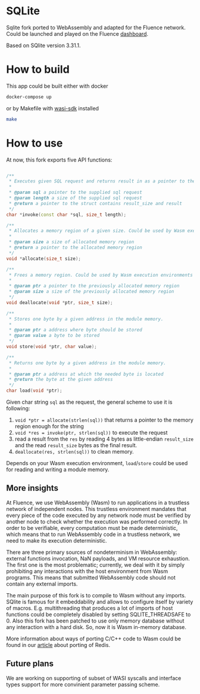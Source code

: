 # SQLite

Sqlite fork ported to WebAssembly and adapted for the Fluence network. Could be launched and played on the Fluence [dashboard](http://dash.fluence.network/deploy/sqlite).

Based on SQlite version 3.31.1.

# How to build

This app could be built either with docker 

```bash
docker-compose up
```

or by Makefile with [wasi-sdk](https://github.com/WebAssembly/wasi-sdk) installed
```bash
make
```

# How to use

At now, this fork exports five API functions:
```cpp

/**
 * Executes given SQL request and returns result in as a pointer to the following structure: | result size (4 bytes, le)| result (size bytes) |.
 *
 * @param sql a pointer to the supplied sql request
 * @param length a size of the supplied sql request
 * @return a pointer to the struct contains result_size and result
 */
char *invoke(const char *sql, size_t length);

/**
 * Allocates a memory region of a given size. Could be used by Wasm execution environments for byte array passing.
 *
 * @param size a size of allocated memory region
 * @return a pointer to the allocated memory region
 */
void *allocate(size_t size);

/**
 * Frees a memory region. Could be used by Wasm execution environments for freeing previous memory allocated by `allocate` function.
 *
 * @param ptr a pointer to the previously allocated memory region
 * @param size a size of the previously allocated memory region
 */
void deallocate(void *ptr, size_t size);

/**
 * Stores one byte by a given address in the module memory.
 *
 * @param ptr a address where byte should be stored
 * @param value a byte to be stored
 */
void store(void *ptr, char value);

/**
 * Returns one byte by a given address in the module memory.
 *
 * @param ptr a address at which the needed byte is located
 * @return the byte at the given address
 */
char load(void *ptr);
```

Given char string `sql` as the request, the general scheme to use it is following:
 1. `void *ptr = allocate(strlen(sql))` that returns a pointer to the memory region enough for the string
 2. `void *res = invoke(ptr, strlen(sql))` to execute the request
 3. read a result from the `res` by reading 4 bytes as little-endian `result_size` and the read `result_size` bytes as the final result.
 4. `deallocate(res, strlen(sql))` to clean memory.
 
Depends on your Wasm execution environment, `load`/`store` could be used for reading and writing a module memory.

## More insights

At Fluence, we use WebAssembly (Wasm) to run applications in a trustless network of independent nodes. This trustless environment mandates that every piece of the code executed by any network node must be verified by another node to check whether the execution was performed correctly. In order to be verifiable, every computation must be made deterministic, which means that to run WebAssembly code in a trustless network, we need to make its execution deterministic.

There are three primary sources of nondeterminism in WebAssembly: external functions invocation, NaN payloads, and VM resource exhaustion. The first one is the most problematic; currently, we deal with it by simply prohibiting any interactions with the host environment from Wasm programs. This means that submitted WebAssembly code should not contain any external imports.

The main purpose of this fork is to compile to Wasm without any imports. SQlite is famous for it embeddability and allows to configure itself by variety of macros. E.g. multithreading that produces a lot of imports of host functions could be completely disabled by setting SQLITE_THREADSAFE to 0. Also this fork has been patched to use only memory database without any interaction with a hard disk. So, now it is Wasm in-memory database.

More information about ways of porting C/C++ code to Wasm could be found in our [article](https://medium.com/fluence-network/porting-redis-to-webassembly-with-clang-wasi-af99b264ca8) about porting of Redis.

## Future plans

We are working on supporting of subset of WASI syscalls and interface types support for more convinient parameter passing scheme.
